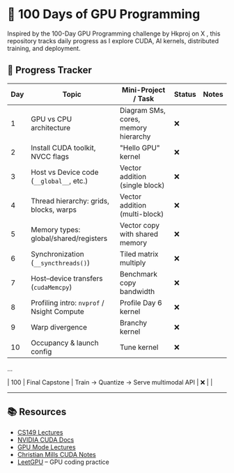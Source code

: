 # 🧠 100 Days of GPU Programming

Inspired by the 100-Day GPU Programming challenge by Hkproj on X , this repository tracks daily progress as I explore CUDA, AI kernels, distributed training, and deployment.

## 📅 Progress Tracker

| Day | Topic | Mini-Project / Task | Status | Notes |
|-----|-------|----------------------|--------|-------|
| 1 | GPU vs CPU architecture | Diagram SMs, cores, memory hierarchy | ❌ |  |
| 2 | Install CUDA toolkit, NVCC flags | "Hello GPU" kernel | ❌ |  |
| 3 | Host vs Device code (`__global__`, etc.) | Vector addition (single block) | ❌ |  |
| 4 | Thread hierarchy: grids, blocks, warps | Vector addition (multi-block) | ❌ |  |
| 5 | Memory types: global/shared/registers | Vector copy with shared memory | ❌ |  |
| 6 | Synchronization (`__syncthreads()`) | Tiled matrix multiply | ❌ |  |
| 7 | Host–device transfers (`cudaMemcpy`) | Benchmark copy bandwidth | ❌ |  |
| 8 | Profiling intro: `nvprof` / Nsight Compute | Profile Day 6 kernel | ❌ |  |
| 9 | Warp divergence | Branchy kernel | ❌ |  |
| 10 | Occupancy & launch config | Tune kernel | ❌ |  |

...

| 100 | Final Capstone | Train → Quantize → Serve multimodal API | ❌ |  |

---

## 📚 Resources

- [CS149 Lectures](https://gfxcourses.stanford.edu/cs149/fall23)
- [NVIDIA CUDA Docs](https://docs.nvidia.com/cuda/)
- [GPU Mode Lectures](https://github.com/gpu-mode/lectures/tree/main/)
- [Christian Mills CUDA Notes](https://christianjmills.com/series/notes/cuda-mode-notes.html)
- [LeetGPU](https://leetgpu.com/) – GPU coding practice
